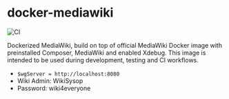 # docker-mediawiki
![CI](https://github.com/gesinn-it/docker-mediawiki/actions/workflows/main.yml/badge.svg)

Dockerized MediaWiki, build on top of official MediaWiki Docker image with preinstalled Composer, MediaWiki and enabled Xdebug. This image is intended to be used during development, testing and CI workflows.

- `$wgServer = http://localhost:8080`
- Wiki Admin: WikiSysop
- Password: wiki4everyone

